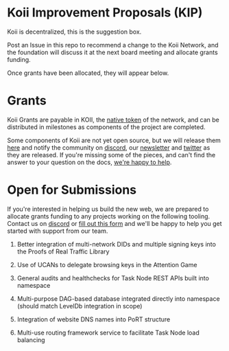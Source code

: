 # Koii Improvement Proposals (KIP)

Koii is decentralized, this is the suggestion box.

Post an Issue in this repo to recommend a change to the Koii Network, and the foundation will discuss it at the next board meeting and allocate grants funding. 

Once grants have been allocated, they will appear below.

# Grants 
Koii Grants are payable in KOII, the [native token](https://docs.koii.network/earning-koii/network-economics) of the network, and can be distributed in milestones as components of the project are completed. 

Some components of Koii are not yet open source, but we will release them [here](https://github.com/koii-network/) and notify the community on [discord](https://discord.gg/koii), our [newsletter](https://www.koii.network/#email-b31f31bd-fffc-4ddb-84ff-f2448a776773) and [twitter](https://twitter.com/koiinetwork) as they are released. If you're missing some of the pieces, and can't find the answer to your question on the docs, [we're happy to help](https://discord.gg/koii).

# Open for Submissions
If you're interested in helping us build the new web, we are prepared to allocate grants funding to any projects working on the following tooling. Contact us on [discord](https://discord.gg/koii) or [fill out this form](https://share.hsforms.com/1ATBOuLeqSCa-WCEBU8Ky0Ac20dg) and we'll be happy to help you get started with support from our team.

1. Better integration of multi-network DIDs and multiple signing keys into the Proofs of Real Traffic Library

2. Use of UCANs to delegate browsing keys in the Attention Game

3. General audits and healthchecks for Task Node REST APIs built into namespace

4. Multi-purpose DAG-based database integrated directly into namespace (should match LevelDb integration in scope)

5. Integration of website DNS names into PoRT structure

6. Multi-use routing framework service to facilitate Task Node load balancing
